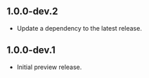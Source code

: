 ## 1.0.0-dev.2

 - Update a dependency to the latest release.

## 1.0.0-dev.1

 * Initial preview release.
